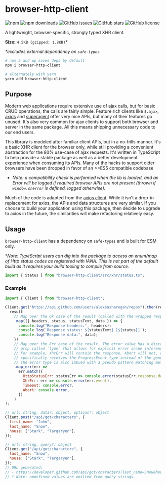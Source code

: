 # browser-http-client

[![npm](https://img.shields.io/npm/v/browser-http-client.svg?style=for-the-badge)](https://img.shields.io/npm/v/browser-http-client)
[![npm downloads](https://img.shields.io/npm/dt/browser-http-client.svg?style=for-the-badge)](https://www.npmjs.com/package/browser-http-client)
[![GitHub issues](https://img.shields.io/github/issues/alexsasharegan/browser-http-client.svg?style=for-the-badge)](https://github.com/alexsasharegan/browser-http-client/issues)
[![GitHub stars](https://img.shields.io/github/stars/alexsasharegan/browser-http-client.svg?style=for-the-badge)](https://github.com/alexsasharegan/browser-http-client/stargazers)
[![GitHub license](https://img.shields.io/github/license/alexsasharegan/browser-http-client.svg?style=for-the-badge)](https://github.com/alexsasharegan/browser-http-client/blob/master/LICENSE.md)

A lightweight, browser-specific, strongly typed XHR client.

**Size:** `4.5KB (gzipped: 1.8KB)`\*

_\*excludes external dependency on `safe-types`_

```sh
# npm 5 and up saves deps by default
npm i browser-http-client

# alternately with yarn
yarn add browser-http-client
```

## Purpose

Modern web applications require extensive use of ajax calls, but for basic CRUD
operations, the calls are fairly simple. Feature rich clients like `$.ajax`,
[axios](https://github.com/axios/axios) and
[superagent](https://github.com/visionmedia/superagent) offer very nice APIs,
but many of their features go unused. It's also very common for ajax clients to
support both browser and server in the same package. All this means shipping
unnecessary code to our end users.

This library is modeled after familiar client APIs, but in a no-frills manner.
It's a basic XHR client for the browser only, while still providing a convenient
abstraction for the 80% use-case of ajax requests. It's written in TypeScript to
help provide a stable package as well as a better development experience when
consuming its APIs. Many of the hacks to support older browsers have been
dropped in favor of an >=ES5 compatible codebase

* _Note: a compatibility check is performed when the lib is loaded, and an Error
  will be logged if required browser APIs are not present (thrown if
  `window.onerror` is defined, logged otherwise)._

Much of the code is adapted from the
[axios client](https://github.com/axios/axios). While it isn't a drop-in
replacement for axios, the APIs and data structures are very similar. If you
choose to build your application using this package, then decide to upgrade to
axios in the future, the similarities will make refactoring relatively easy.

## Usage

`browser-http-client` has a dependency on `safe-types` and is built for ESM
only.

\*_Note: TypeScript users can dig into the package to access an enum/map of Http
status codes as registered with IANA. This is not part of the default build as
it requires your build tooling to compile from source._

```js
import { Status } from "browser-http-client/src/xhr/status.ts";
```

### Example

```js
import { Client } from "browser-http-client";

Client.get("https://api.github.com/users/alexsasharegan/repos").then(result =>
  result
    // Map over the Ok case of the result (called with the wrapped response)
    .map(({ headers, status, statusText, data }) => {
      console.log("Response headers:", headers);
      console.log(`Response status: ${statusText} [${status}]`);
      console.log("Response data:", data);
    })
    // Map over the Err case of the result. The error value has a discriminant
    // prop called `type` that allows for explicit error shape inference.
    // For example, XhrErr will contain the response, Abort will not, and Timeout
    // specifically receives the ProgressEvent type instead of the generic Event.
    // The error type is also imbued with a pseudo pattern matching method
    .map_err(err =>
      err.match({
        HttpStatusErr: statusErr => console.error(statusErr.response.data),
        XhrErr: err => console.error(err.event),
        Timeout: console.error,
        Abort: console.error,
      })
    )
);

// url: string, data?: object, options?: object
Client.post("/api/got/characters", {
  first_name: "John",
  last_name: "Snow",
  house: ["Stark", "Targaryen"],
});

// url: string, query?: object
Client.get("/api/got/characters", {
  last_name: "Snow",
  house: ["Stark", "Targaryen"],
});
// URL generated:
// - https://developer.github.com/api/got/characters?last_name=Snow&house[]=Stark&house[]=Targaryen
// * Note: undefined values are omitted from query strings.
```
